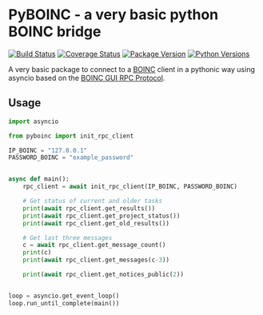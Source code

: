 # PyBOINC - a very basic python BOINC bridge
[![Build Status](https://travis-ci.com/nielstron/pyboinc.svg?branch=master)](https://travis-ci.com/nielstron/pyboinc)
[![Coverage Status](https://coveralls.io/repos/github/nielstron/pyboinc/badge.svg?branch=master)](https://coveralls.io/github/nielstron/pyboinc?branch=master)
[![Package Version](https://img.shields.io/pypi/v/pyboinc)](https://pypi.org/project/PySyncThru/)
[![Python Versions](https://img.shields.io/pypi/pyversions/pyboinc.svg)](https://pypi.org/project/PySyncThru/)

A very basic package to connect to a [BOINC](https://boinc.berkeley.edu/) client in a pythonic way using asyncio
based on the [BOINC GUI RPC Protocol](https://boinc.berkeley.edu/trac/wiki/GuiRpcProtocol).

## Usage

```python
import asyncio

from pyboinc import init_rpc_client

IP_BOINC = "127.0.0.1"
PASSWORD_BOINC = "example_password"


async def main():
    rpc_client = await init_rpc_client(IP_BOINC, PASSWORD_BOINC)

    # Get status of current and older tasks
    print(await rpc_client.get_results())
    print(await rpc_client.get_project_status())
    print(await rpc_client.get_old_results())

    # Get last three messages
    c = await rpc_client.get_message_count()
    print(c)
    print(await rpc_client.get_messages(c-3))

    print(await rpc_client.get_notices_public(2))


loop = asyncio.get_event_loop()
loop.run_until_complete(main())
```
